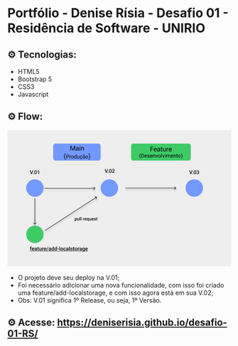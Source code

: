 # Portfólio - Denise Rísia - Desafio 01 - Residência de Software - UNIRIO

## ⚙️ Tecnologias:

- HTML5
- Bootstrap 5
- CSS3
- Javascript

## ⚙️ Flow:

![Flow](assets/imagens/Arquitetura.png)

- O projeto deve seu deploy na V.01;
- Foi necessário adicionar uma nova funcionalidade, com isso foi criado uma feature/add-localstorage, e com isso agora está em sua V.02;
- Obs: V.01 significa 1º Release, ou seja, 1º Versão.

## ⚙️ Acesse: https://deniserisia.github.io/desafio-01-RS/
